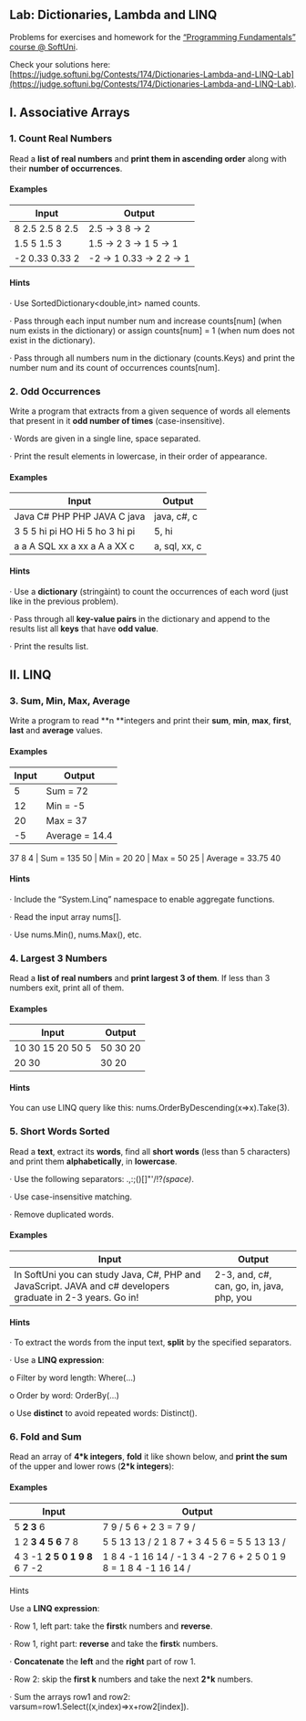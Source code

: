 ## Lab: Dictionaries, Lambda and LINQ

Problems for exercises and homework for the [“Programming Fundamentals” course @ SoftUni](https://softuni.bg/courses/programming-fundamentals).

Check your solutions here: [https://judge.softuni.bg/Contests/174/Dictionaries-Lambda-and-LINQ-Lab](https://judge.softuni.bg/Contests/174/Dictionaries-Lambda-and-LINQ-Lab).

## I. Associative Arrays

### 1. Count Real Numbers

Read a **list of real numbers** and **print them in ascending order** along with their **number of occurrences**.

#### Examples

**Input** | **Output**
--------- | ----------
8 2.5 2.5 8 2.5 | 2.5 -&gt; 3 8 -&gt; 2
1.5 5 1.5 3 | 1.5 -&gt; 2 3 -&gt; 1 5 -&gt; 1
-2 0.33 0.33 2 | -2 -&gt; 1 0.33 -&gt; 2 2 -&gt; 1

#### Hints

· Use SortedDictionary&lt;double,int&gt; named counts.

· Pass through each input number num and increase counts[num] (when num exists in the dictionary) or assign counts[num] = 1
(when num does not exist in the dictionary).

· Pass through all numbers num in the dictionary (counts.Keys) and print the number num and its count of occurrences counts[num].

### 2. Odd Occurrences

Write a program that extracts from a given sequence of words all elements that present in it **odd number of times** (case-insensitive).

· Words are given in a single line, space separated.

· Print the result elements in lowercase, in their order of appearance.

#### Examples

**Input** | **Output**
--------- | ----------
Java C# PHP PHP JAVA C java | java, c#, c
3 5 5 hi pi HO Hi 5 ho 3 hi pi | 5, hi
a a A SQL xx a xx a A a XX c | a, sql, xx, c

#### Hints

· Use a **dictionary** (stringàint) to count the occurrences of each word (just like in the previous problem).

· Pass through all **key-value pairs** in the dictionary and append to the results list all **keys** that have **odd value**.

· Print the results list.

##  II. LINQ

### 3. Sum, Min, Max, Average

Write a program to read **n **integers and print their **sum**, **min**, **max**, **first**, **last** and **average** values.

#### Examples

**Input** | **Output**
--------- | ----------
5    | Sum = 72
12        | Min = -5
20        | Max = 37
-5        | Average = 14.4
37
8
4     | Sum = 135
50        | Min = 20
20        | Max = 50
25        | Average = 33.75
40

#### Hints

· Include the “System.Linq” namespace to enable aggregate functions.

· Read the input array nums[].

· Use nums.Min(), nums.Max(), etc.

### 4. Largest 3 Numbers

Read a **list of real numbers** and **print largest 3 of them**. If less than 3 numbers exit, print all of them.

#### Examples

**Input** | **Output**
--------- | ----------
10 30 15 20 50 5 | 50 30 20
20 30     | 30 20

#### Hints

You can use LINQ query like this: nums.OrderByDescending(x=&gt;x).Take(3).

### 5. Short Words Sorted

Read a **text**, extract its **words**, find all **short words** (less than 5 characters) and print them **alphabetically**, in **lowercase**.

· Use the following separators: .,:;()[]"'\/!?_(space)_.

· Use case-insensitive matching.

· Remove duplicated words.

#### Examples

**Input** | **Output**
--------- | ----------
In SoftUni you can study Java, C#, PHP and JavaScript. JAVA and c# developers graduate in 2-3 years. Go in! | 2-3, and, c#, can, go, in, java, php, you

#### Hints

· To extract the words from the input text, **split** by the specified separators.

· Use a **LINQ expression**:

o Filter by word length: Where(…)

o Order by word: OrderBy(…)

o Use **distinct** to avoid repeated words: Distinct().

### 6. Fold and Sum

Read an array of **4*k integers**, **fold** it like shown below, and **print the sum** of the upper and lower rows (**2*k integers**):

#### Examples

**Input** | **Output**
--------- | ----------
5 **2 3** 6 | 7 9 / 5  6  + 2  3  = 7  9 /
1 2 **3 4 5 6** 7 8 | 5 5 13 13 / 2  1  8  7  + 3  4  5  6  = 5  5 13 13 /
4 3 -1 **2 5 0 1 9 8** 6 7 -2 | 1 8 4 -1 16 14 / -1  3  4 -2  7  6  +  2  5  0  1  9  8  =  1  8  4 -1 16 14 /

Hints

Use a **LINQ expression**:

· Row 1, left part: take the **first**k numbers and **reverse**.

· Row 1, right part: **reverse** and take the **first**k numbers.

· **Concatenate** the **left** and the **right** part of row 1.

· Row 2: skip the **first k** numbers and take the next **2*k** numbers.

· Sum the arrays row1 and row2: varsum=row1.Select((x,index)=&gt;x+row2[index]).

 
